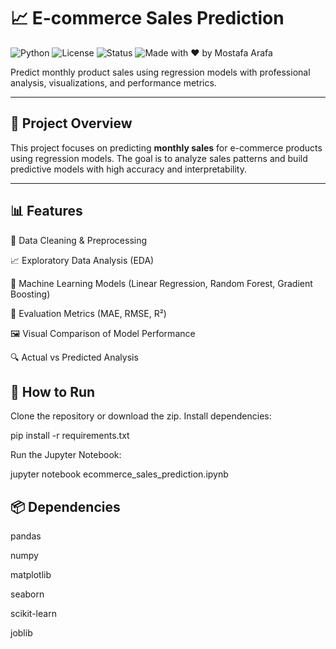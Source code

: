 # 📈 E-commerce Sales Prediction

![Python](https://img.shields.io/badge/Python-3.8+-blue?logo=python)
![License](https://img.shields.io/badge/License-MIT-green)
![Status](https://img.shields.io/badge/Status-Completed-brightgreen)
![Made with ❤️ by Mostafa Arafa](https://img.shields.io/badge/Made%20with%20❤️%20by-Mostafa%20Arafa-blue)

Predict monthly product sales using regression models with professional analysis, visualizations, and performance metrics.

---

## 🚀 Project Overview

This project focuses on predicting **monthly sales** for e-commerce products using regression models. The goal is to analyze sales patterns and build predictive models with high accuracy and interpretability.

---

## 📊 Features
📌 Data Cleaning & Preprocessing

📈 Exploratory Data Analysis (EDA)

🧠 Machine Learning Models (Linear Regression, Random Forest, Gradient Boosting)

🧪 Evaluation Metrics (MAE, RMSE, R²)

🖼️ Visual Comparison of Model Performance

🔍 Actual vs Predicted Analysis

## 🔧 How to Run
Clone the repository or download the zip.
Install dependencies:

pip install -r requirements.txt

Run the Jupyter Notebook:

jupyter notebook ecommerce_sales_prediction.ipynb

## 📦 Dependencies
pandas

numpy

matplotlib

seaborn

scikit-learn

joblib




